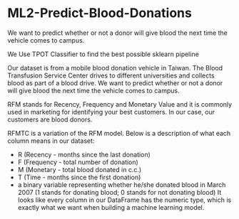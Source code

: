 # ML2-Predict-Blood-Donations
We want to predict whether or not a donor will give blood the next time the vehicle comes to campus.

We Use TPOT Classifier to find the best possible sklearn pipeline


Our dataset is from a mobile blood donation vehicle in Taiwan. The Blood Transfusion Service Center drives to different universities and collects blood as part of a blood drive. We want to predict whether or not a donor will give blood the next time the vehicle comes to campus.


RFM stands for Recency, Frequency and Monetary Value and it is commonly used in marketing for identifying your best customers. In our case, our customers are blood donors.

RFMTC is a variation of the RFM model. Below is a description of what each column means in our dataset:

- R (Recency - months since the last donation)
- F (Frequency - total number of donation)
- M (Monetary - total blood donated in c.c.)
- T (Time - months since the first donation)
- a binary variable representing whether he/she donated blood in March 2007 (1 stands for donating blood; 0 stands for not donating blood)
It looks like every column in our DataFrame has the numeric type, which is exactly what we want when building a machine learning model. 
